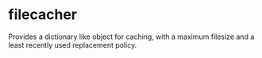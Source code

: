 filecacher
==========

Provides a dictionary like object for caching, with a maximum filesize and a
least recently used replacement policy.

